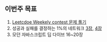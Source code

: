 ## 이번주 목표

1. [Leetcdoe Weekely contest 문제 풀기]()
2. 성공과 실패를 결정하는 1%의 네트워크 [3장](), [4장]()
3. 모던 자바스크립트 딥 다이브 16~20장
